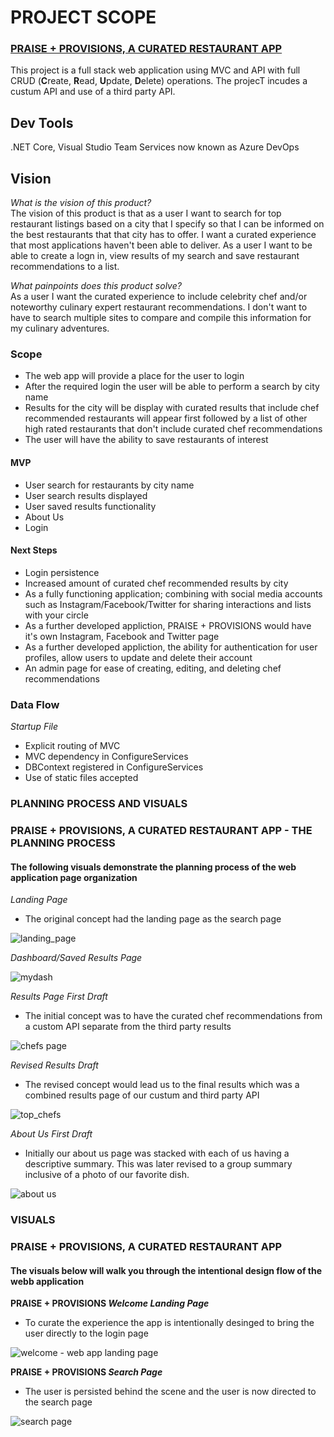 # PROJECT SCOPE

### [PRAISE + PROVISIONS, A CURATED RESTAURANT APP](https://praiseprovisions.azurewebsites.net/) </br>
This project is a full stack web application using MVC and API with full CRUD (**C**reate, **R**ead, **U**pdate, **D**elete) operations. The projecT incudes a custum API and use of a third party API.</br>

## Dev Tools
.NET Core, Visual Studio Team Services now known as Azure DevOps
</br>

## Vision
_What is the vision of this product?_ </br>
The vision of this product is that as a user I want to search for top restaurant listings based on a city that I specify so that I can be informed on the best restaurants that that city has to offer. I want a curated experience that most applications haven't been able to deliver. As a user I want to be able to create a logn in, view results of my search and save restaurant recommendations to a list.  

_What painpoints does this product solve?_ </br>
As a user I want the curated experience to include celebrity chef and/or noteworthy culinary expert restaurant recommendations. I don't want to have to search multiple sites to compare and compile this information for my culinary adventures. 

### Scope
+ The web app will provide a place for the user to login
+ After the required login the user will be able to perform a search by city name
+ Results for the city will be display with curated results that include chef recommended restaurants will appear first followed by a list of other high rated restaurants that don't include curated chef recommendations
+ The user will have the ability to save restaurants of interest 

#### MVP
+ User search for restaurants by city name
+ User search results displayed
+ User saved results functionality
+ About Us
+ Login 

#### Next Steps
+ Login persistence 
+ Increased amount of curated chef recommended results by city
+ As a fully functioning application; combining with social media accounts such as Instagram/Facebook/Twitter for sharing interactions and lists with your circle
+ As a further developed appliction, PRAISE + PROVISIONS would have it's own Instagram, Facebook and Twitter page
+ As a further developed appliction, the ability for authentication for user profiles, allow users to update and delete their account
+ An admin page for ease of creating, editing, and deleting chef recommendations

### Data Flow
_Startup File_
* Explicit routing of MVC
* MVC dependency in ConfigureServices
* DBContext registered in ConfigureServices
* Use of static files accepted

### PLANNING PROCESS AND VISUALS
### PRAISE + PROVISIONS, A CURATED RESTAURANT APP - THE PLANNING PROCESS
#### The following visuals demonstrate the planning process of the web application page organization 
_Landing Page_ 
+ The original concept had the landing page as the search page

![landing_page](https://user-images.githubusercontent.com/39015829/48317163-0b7d6f80-e5a3-11e8-97b8-b9d066b5da11.PNG)

_Dashboard/Saved Results Page_ 

![mydash](https://user-images.githubusercontent.com/39015829/48317206-7d55b900-e5a3-11e8-8203-f8c06d0bb77a.PNG)

_Results Page First Draft_

+ The initial concept was to have the curated chef recommendations from a custom API separate from the third party results

![chefs page](https://user-images.githubusercontent.com/39015829/48317236-d0c80700-e5a3-11e8-968f-55f7a9a345cb.PNG)

_Revised Results Draft_

+ The revised concept would lead us to the final results which was a combined results page of our custum and third party API


![top_chefs](https://user-images.githubusercontent.com/39015829/48317252-1a185680-e5a4-11e8-9a37-61d0bf8e39da.PNG)

_About Us First Draft_

+ Initially our about us page was stacked with each of us having a descriptive summary. This was later revised to a group summary inclusive of a photo of our favorite dish.

![about us](https://user-images.githubusercontent.com/39015829/48317280-6b284a80-e5a4-11e8-8d34-0ba6289df48f.PNG) 

### VISUALS
### PRAISE + PROVISIONS, A CURATED RESTAURANT APP
#### The visuals below will walk you through the intentional design flow of the webb application
**PRAISE + PROVISIONS _Welcome Landing Page_**

+ To curate the experience the app is intentionally desinged to bring the user directly to the login page</br>

![welcome - web app landing page](https://user-images.githubusercontent.com/39015829/48316137-73788980-e594-11e8-9c7d-5ed8dc3bf250.jpg)

**PRAISE + PROVISIONS _Search Page_**

+ The user is persisted behind the scene and the user is now directed to the search page</br>

![search page](https://user-images.githubusercontent.com/39015829/48316552-2d262900-e59a-11e8-86fe-410fd4486dd7.jpg)

